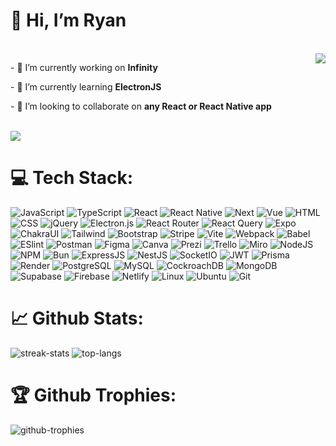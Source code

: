 ### <h1>👋 Hi, I’m Ryan</h1><br>

<img align="right" src="https://github-readme-stats.vercel.app/api?username=RayenTellissy&show_icons=true&theme=radical" />
<p>- 🔭 I’m currently working on <strong>Infinity</strong></p>
<p>- 🌱 I’m currently learning <strong>ElectronJS</strong></p>
<p>- 👯 I’m looking to collaborate on <strong>any React or React Native app</strong></p>
<br><img src="https://visitcount.itsvg.in/api?id=RayenTellissy&icon=0&color=6" />
  
# 💻 Tech Stack:
![JavaScript](https://img.shields.io/badge/Javascript-292929?style=for-the-badge&logo=javascript&logoColor=fcdd01)
![TypeScript](https://img.shields.io/badge/Typescript-3178c6?style=for-the-badge&logo=typescript&logoColor=white)
![React](https://img.shields.io/badge/react-22262f?style=for-the-badge&logo=react)
![React Native](https://img.shields.io/badge/react%20native-22262f?style=for-the-badge&logo=react)
![Next](https://img.shields.io/badge/Next-000000?style=for-the-badge&logo=next.js)
![Vue](https://img.shields.io/badge/vue-1a1a1a?style=for-the-badge&logo=vue.js)
![HTML](https://img.shields.io/badge/HTML-e34e27?style=for-the-badge&logo=html5&logoColor=white)
![CSS](https://img.shields.io/badge/css-204ce4?style=for-the-badge&logo=css3)
![jQuery](https://img.shields.io/badge/jquery-0668ad?style=for-the-badge&logo=jquery)
![Electron.js](https://img.shields.io/badge/Electron-191970?style=for-the-badge&logo=Electron&logoColor=white)
![React Router](https://img.shields.io/badge/React%20Router-e8404a?style=for-the-badge&logo=reactrouter&logoColor=white)
![React Query](https://img.shields.io/badge/-React%20Query-FF4154?style=for-the-badge&logo=react%20query&logoColor=white)
![Expo](https://img.shields.io/badge/expo-151718?style=for-the-badge&logo=expo)
![ChakraUI](https://img.shields.io/badge/chakra-%234ED1C5.svg?style=for-the-badge&logo=chakraui&logoColor=white)
![Tailwind](https://img.shields.io/badge/tailwind-38bdf8?style=for-the-badge&logo=tailwindcss&logoColor=white)
![Bootstrap](https://img.shields.io/badge/bootstrap-702cf8?style=for-the-badge&logo=bootstrap&logoColor=white)
![Stripe](https://img.shields.io/badge/stripe-7763fe?style=for-the-badge&logo=stripe&logoColor=white)
![Vite](https://img.shields.io/badge/vite-ffcc24?style=for-the-badge&logo=vite)
![Webpack](https://img.shields.io/badge/webpack-%238DD6F9?style=for-the-badge&logo=webpack&logoColor=black)
![Babel](https://img.shields.io/badge/babel-f0d853?style=for-the-badge&logo=babel&logoColor=black)
![ESlint](https://img.shields.io/badge/eslint-4a32c2?style=for-the-badge&logo=ESLINT)
![Postman](https://img.shields.io/badge/postman-ff6c37?style=for-the-badge&logo=postman&logoColor=white)
![Figma](https://img.shields.io/badge/figma-f24f1f?style=for-the-badge&logo=figma&logoColor=white)
![Canva](https://img.shields.io/badge/canva-01c5cc?style=for-the-badge&logo=canva&logoColor=white)
![Prezi](https://img.shields.io/badge/prezi-1f54eb?style=for-the-badge&logo=prezi&logoColor=white)
![Trello](https://img.shields.io/badge/trello-0165fe?style=for-the-badge&logo=trello)
![Miro](https://img.shields.io/badge/miro-ffdd33?style=for-the-badge&logo=miro&logoColor=1c1c1e)
![NodeJS](https://img.shields.io/badge/node.js-56a347?style=for-the-badge&logo=node.js&logoColor=white)
![NPM](https://img.shields.io/badge/npm-black?style=for-the-badge&logo=npm)
![Bun](https://img.shields.io/badge/Bun-%23000000.svg?style=for-the-badge&logo=bun&logoColor=white)
![ExpressJS](https://img.shields.io/badge/express-%23404d59?style=for-the-badge&logo=express&logoColor=%2361DAFB)
![NestJS](https://img.shields.io/badge/Nestjs-ea2944?style=for-the-badge&logo=nestjs)
![SocketIO](https://img.shields.io/badge/socket.io-252527?style=for-the-badge&logo=socket.io)
![JWT](https://img.shields.io/badge/jwt-black?style=for-the-badge&logo=jsonwebtokens&logoColor=fa005b)
![Prisma](https://img.shields.io/badge/Prisma-1f1f1f?style=for-the-badge&logo=Prisma&logoColor=16a394)
![Render](https://img.shields.io/badge/render-black?style=for-the-badge&logo=render)
![PostgreSQL](https://img.shields.io/badge/postgresql-0064a5?style=for-the-badge&logo=postgresql&logoColor=white)
![MySQL](https://img.shields.io/badge/mysql-3e6f92?style=for-the-badge&logo=mysql&logoColor=white)
![CockroachDB](https://img.shields.io/badge/CockroachDB-6933FF?style=for-the-badge&logo=Cockroach%20Labs&logoColor=white)
![MongoDB](https://img.shields.io/badge/mongodb-4ea94b?style=for-the-badge&logo=mongodb&logoColor=white)
![Supabase](https://img.shields.io/badge/supabase-36a472?style=for-the-badge&logo=supabase&logoColor=white)
![Firebase](https://img.shields.io/badge/firebase-faa81a?style=for-the-badge&logo=firebase&logoColor=white)
![Netlify](https://img.shields.io/badge/netlify-black?style=for-the-badge&logo=netlify)
![Linux](https://img.shields.io/badge/linux-fdc625?style=for-the-badge&logo=linux&logoColor=black)
![Ubuntu](https://img.shields.io/badge/Ubuntu-E95420?style=for-the-badge&logo=ubuntu&logoColor=white)
![Git](https://img.shields.io/badge/git-%23F05033.svg?style=for-the-badge&logo=git&logoColor=white)

# 📈 Github Stats:
![streak-stats](https://github-readme-streak-stats.herokuapp.com/?user=RayenTellissy&theme=dark&hide_border=true)
![top-langs](https://github-readme-stats.vercel.app/api/top-langs/?username=RayenTellissy&theme=dark&hide_border=true&include_all_commits=true&count_private=true&layout=compact)
# 🏆 Github Trophies:
![github-trophies](https://github-profile-trophy.vercel.app/?username=RayenTellissy&theme=discord&no-frame=true&no-bg=true&margin-w=4)
